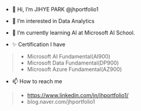 - 👋 Hi, I’m JIHYE PARK @jhportfolio1 

- 👀 I’m interested in Data Analytics

- 🌱 I’m currently learning AI at Microsoft AI School.

- ✨ Certification I have
>- Microsoft AI Fundamental(AI900)
>- Microsoft Data Fundamental(DP900)
>- Microsoft Azure Fundamental(AZ900)

- 📫 How to reach me 
>- https://www.linkedin.com/in/jhportfolio1/
>- blog.naver.com/jhportfolio1

<!---
jhportfolio1/jhportfolio1 is a ✨ special ✨ repository because its `README.md` (this file) appears on your GitHub profile.
You can click the Preview link to take a look at your changes.
--->
